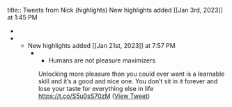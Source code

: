 title:: Tweets from Nick (highlights)
New highlights added [[Jan 3rd, 2023]] at 1:45 PM

-
- * New highlights added [[Jan 21st, 2023]] at 7:57 PM
	- * Humans are not pleasure maximizers
	  
	  Unlocking more pleasure than you could ever want is a learnable skill and it’s a good and nice one. You don’t sit in it forever and lose your taste for everything else in life https://t.co/S5u0sS70zM ([View Tweet](https://twitter.com/nickcammarata/status/1616632570954878983))